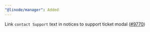 ```yaml
---
"@linode/manager": Added
---
```


Link `contact Support` text in notices to support ticket modal ([#9770](https://github.com/linode/manager/pull/9770))
